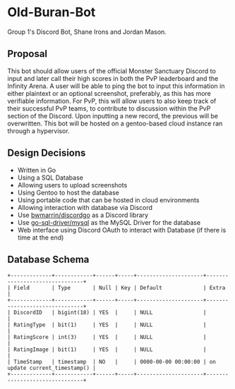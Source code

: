 # Old-Buran-Bot
Group 1's Discord Bot, Shane Irons and Jordan Mason.

## Proposal

This bot should allow users of the official Monster Sanctuary Discord to input and later call their high scores in both the PvP leaderboard and the Infinity Arena. A user will be able to ping the bot to input this information in either plaintext or an optional screenshot, preferably, as this has more verifiable information. For PvP, this will allow users to also keep track of their successful PvP teams, to contribute to discussion within the PvP section of the Discord. Upon inputting a new record, the previous will be overwritten. This bot will be hosted on a gentoo-based cloud instance ran through a hypervisor.

## Design Decisions

* Written in Go
* Using a SQL Database
* Allowing users to upload screenshots
* Using Gentoo to host the database
* Using portable code that can be hosted in cloud environments
* Allowing interaction with database via Discord
* Use [bwmarrin/discordgo](https://godoc.org/github.com/bwmarrin/discordgo) as a Discord library
* Use [go-sql-driver/mysql](https://pkg.go.dev/github.com/go-sql-driver/mysql) as the MySQL Driver for the database
* Web interface using Discord OAuth to interact with Database (if there is time at the end)


## Database Schema
```
+-------------+------------+------+-----+---------------------+-------------------------------+
| Field       | Type       | Null | Key | Default             | Extra                         |
+-------------+------------+------+-----+---------------------+-------------------------------+
| DiscordID   | bigint(18) | YES  |     | NULL                |                               |
| RatingType  | bit(1)     | YES  |     | NULL                |                               |
| RatingScore | int(3)     | YES  |     | NULL                |                               |
| RatingImage | bit(1)     | YES  |     | NULL                |                               |
| TimeStamp   | timestamp  | NO   |     | 0000-00-00 00:00:00 | on update current_timestamp() |
+-------------+------------+------+-----+---------------------+-------------------------------+
```
